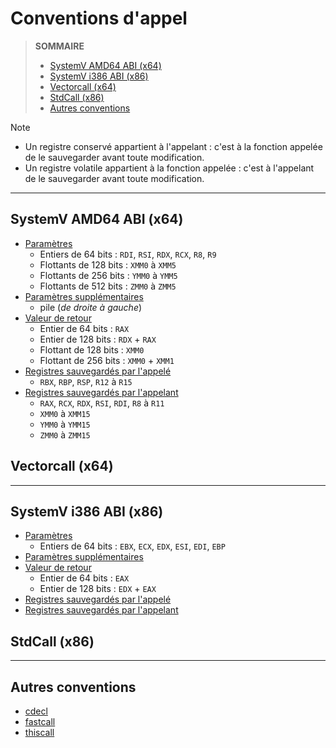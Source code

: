 # Conventions d'appel

> **SOMMAIRE**
> + [SystemV AMD64 ABI (x64)](#systemv-amd64-abi-x64)
> + [SystemV i386 ABI (x86)](#systemv-i386-abi-x86)
> + [Vectorcall (x64)](#vectorcall-x64)
> + [StdCall (x86)](#stdcall-x86)
> + [Autres conventions](#autres-conventions)

> [!NOTE]
> + Un registre conservé appartient à l'appelant : c'est à la fonction appelée de le sauvegarder avant toute modification.
> + Un registre volatile appartient à la fonction appelée : c'est à l'appelant de le sauvegarder avant toute modification.

---

## SystemV AMD64 ABI (x64)

+ <ins>Paramètres</ins>
    + Entiers de 64 bits : `RDI`, `RSI`, `RDX`, `RCX`, `R8`, `R9`
    + Flottants de 128 bits : `XMM0` à `XMM5`
    + Flottants de 256 bits : `YMM0` à `YMM5`
    + Flottants de 512 bits : `ZMM0` à `ZMM5`
+ <ins>Paramètres supplémentaires</ins>
    + pile (_de droite à gauche_)
+ <ins>Valeur de retour</ins>
    + Entier de 64 bits : `RAX`
    + Entier de 128 bits : `RDX` + `RAX`
    + Flottant de 128 bits : `XMM0`
    + Flottant de 256 bits : `XMM0` + `XMM1`
+ <ins>Registres sauvegardés par l'appelé</ins>
    + `RBX`, `RBP`, `RSP`, `R12` à `R15`
+ <ins>Registres sauvegardés par l'appelant</ins>
    + `RAX`, `RCX`, `RDX`, `RSI`, `RDI`, `R8` à `R11`
    + `XMM0` à `XMM15`
    + `YMM0` à `YMM15`
    + `ZMM0` à `ZMM15`

## Vectorcall (x64)

---

## SystemV i386 ABI (x86)

+ <ins>Paramètres</ins>
    + Entiers de 64 bits : `EBX`, `ECX`, `EDX`, `ESI`, `EDI`, `EBP`
+ <ins>Paramètres supplémentaires</ins>
+ <ins>Valeur de retour</ins>
    + Entier de 64 bits : `EAX`
    + Entier de 128 bits : `EDX` + `EAX`
+ <ins>Registres sauvegardés par l'appelé</ins>
+ <ins>Registres sauvegardés par l'appelant</ins>

## StdCall (x86)

---

## Autres conventions

+ [cdecl](https://learn.microsoft.com/en-us/cpp/cpp/cdecl)
+ [fastcall](https://learn.microsoft.com/en-us/cpp/cpp/fastcall)
+ [thiscall](https://learn.microsoft.com/en-us/cpp/cpp/thiscall)
